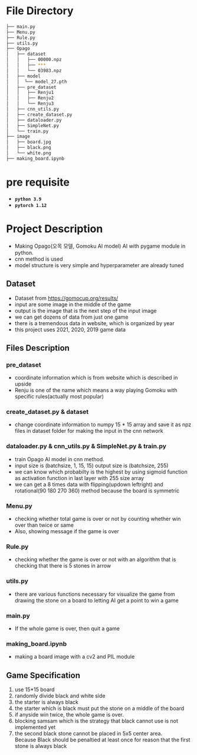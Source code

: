 # File Directory
```bash
├── main.py
├── Menu.py
├── Rule.py
├── utils.py
├── Opago
│   ├── dataset
│   │   ├── 00000.npz
│   │   ├── ***
│   │   └── 03983.npz
│   ├── model
│   │  └── model_27.pth
│   ├── pre_dataset
│   │   ├── Renju1
│   │   ├── Renju2
│   │   └── Renju3
│   ├── cnn_utils.py
│   ├── create_dataset.py
│   ├── dataloader.py
│   ├── SimpleNet.py
│   └── train.py
├── image
│   ├── board.jpg
│   ├── black.png
│   └── white.png
├── making_board.ipynb
``` 

# pre requisite
- **`python 3.9`**
- **`pytorch 1.12`**


# Project Description
- Making Opago(오목 모델, Gomoku AI model) AI with pygame module in python.   
- cnn method is used
- model structure is very simple and hyperparameter are already tuned 


## Dataset
- Dataset from https://gomocup.org/results/
- input are some image in the middle of the game
- output is the image that is the next step of the input image
- we can get dozens of data from just one game
- there is a tremendous data in website, which is organized by year
- this project uses 2021, 2020, 2019 game data

## Files Description
### pre_dataset
+ coordinate information which is from website which is described in upside
+ Renju is one of the name which means a way playing Gomoku with specific rules(actually most popular)
### create_dataset.py & dataset
+ change coordinate information to numpy 15 * 15 array and save it as npz files in dataset folder for making the input in the cnn network
### dataloader.py & cnn_utils.py & SimpleNet.py & train.py
- train Opago AI model in cnn method.
- input size is (batchsize, 1, 15, 15) output size is (batchsize, 255) 
- we can know which probabilty is the highest by using sigmoid function as activation function in last layer with 255 size array
- we can get a 8 times data with flipping(updown leftright) and rotational(90 180 270 360) method because the board is symmetric
### Menu.py
- checking  whether total game is over or not by counting whether win over than twice or same
- Also, showing message if the game is over
### Rule.py
- checking  whether the game is over or not with an algorithm that is checking that there is 5 stones in arrow
### utils.py
- there are various functions necessary for visualize the game from drawing the stone on a board to letting AI get a point to win a game
### main.py 
- If the whole game is over, then quit a game
### making_board.ipynb
- making a board image with a cv2 and PIL module

## Game Specification
1. use 15*15 board
2. randomly divide black and white side
3. the starter is always black
4. the starter which is black must put the stone on a middle of the board
5. if anyside win twice, the whole game is over.
6. blocking samsam which is the strategy that black cannot use is not implemented yet
7. the second black stone cannot be placed in 5x5 center area.    
Because Black should be penaltied at least once for reason that the first stone is always black

